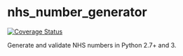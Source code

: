 # nhs_number_generator
[![Coverage Status](https://coveralls.io/repos/github/Iain-S/nhs_number_generator/badge.svg?branch=master)](https://coveralls.io/github/Iain-S/nhs_number_generator?branch=master)

Generate and validate NHS numbers in Python 2.7+ and 3.

